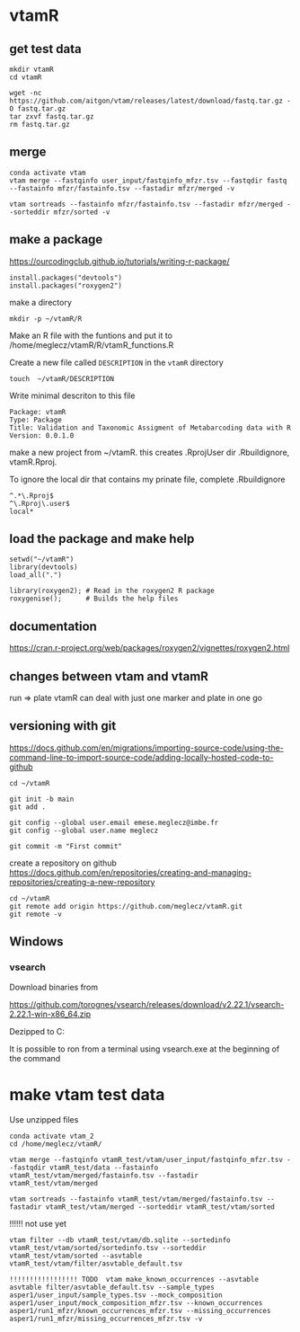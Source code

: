 # vtamR

## get test data

~~~
mkdir vtamR
cd vtamR

wget -nc https://github.com/aitgon/vtam/releases/latest/download/fastq.tar.gz -O fastq.tar.gz
tar zxvf fastq.tar.gz
rm fastq.tar.gz
~~~


## merge

~~~
conda activate vtam
vtam merge --fastqinfo user_input/fastqinfo_mfzr.tsv --fastqdir fastq --fastainfo mfzr/fastainfo.tsv --fastadir mfzr/merged -v

vtam sortreads --fastainfo mfzr/fastainfo.tsv --fastadir mfzr/merged --sorteddir mfzr/sorted -v
~~~



## make a package

https://ourcodingclub.github.io/tutorials/writing-r-package/

~~~
install.packages("devtools")
install.packages("roxygen2")
~~~

make a directory

~~~
mkdir -p ~/vtamR/R
~~~
Make an R file with the funtions and put it to /home/meglecz/vtamR/R/vtamR_functions.R

Create a new file called `DESCRIPTION` in the `vtamR` directory 
~~~
touch  ~/vtamR/DESCRIPTION
~~~
Write minimal descriton to this file
~~~
Package: vtamR
Type: Package
Title: Validation and Taxonomic Assigment of Metabarcoding data with R
Version: 0.0.1.0
~~~

make a new project from ~/vtamR. this creates .RprojUser dir .Rbuildignore, vtamR.Rproj.

To ignore the local dir that contains my prinate file, complete   .Rbuildignore

~~~
^.*\.Rproj$
^\.Rproj\.user$
local*
~~~



## load the package and make help

~~~
setwd("~/vtamR")
library(devtools)
load_all(".")

library(roxygen2); # Read in the roxygen2 R package
roxygenise();      # Builds the help files
~~~

## documentation

https://cran.r-project.org/web/packages/roxygen2/vignettes/roxygen2.html


## changes between vtam and vtamR

run => plate
vtamR can deal with just one marker and plate in one go



## versioning with git

https://docs.github.com/en/migrations/importing-source-code/using-the-command-line-to-import-source-code/adding-locally-hosted-code-to-github

~~~
cd ~/vtamR

git init -b main
git add .

git config --global user.email emese.meglecz@imbe.fr
git config --global user.name meglecz

git commit -m "First commit"

~~~

create a repository on github
https://docs.github.com/en/repositories/creating-and-managing-repositories/creating-a-new-repository


~~~
cd ~/vtamR
git remote add origin https://github.com/meglecz/vtamR.git
git remote -v
~~~





## Windows

### vsearch

Download binaries from

https://github.com/torognes/vsearch/releases/download/v2.22.1/vsearch-2.22.1-win-x86_64.zip

Dezipped to C:

It is possible to ron from a terminal using vsearch.exe at the beginning of the command

 





# make vtam test data

Use unzipped files



~~~
conda activate vtam_2
cd /home/meglecz/vtamR/

vtam merge --fastqinfo vtamR_test/vtam/user_input/fastqinfo_mfzr.tsv --fastqdir vtamR_test/data --fastainfo vtamR_test/vtam/merged/fastainfo.tsv --fastadir  vtamR_test/vtam/merged

vtam sortreads --fastainfo vtamR_test/vtam/merged/fastainfo.tsv --fastadir vtamR_test/vtam/merged --sorteddir vtamR_test/vtam/sorted
~~~







!!!!!! not use yet

~~~
vtam filter --db vtamR_test/vtam/db.sqlite --sortedinfo vtamR_test/vtam/sorted/sortedinfo.tsv --sorteddir vtamR_test/vtam/sorted --asvtable vtamR_test/vtam/filter/asvtable_default.tsv
~~~



~~~
!!!!!!!!!!!!!!!!! TODO  vtam make_known_occurrences --asvtable asvtable filter/asvtable_default.tsv --sample_types asper1/user_input/sample_types.tsv --mock_composition asper1/user_input/mock_composition_mfzr.tsv --known_occurrences asper1/run1_mfzr/known_occurrences_mfzr.tsv --missing_occurrences asper1/run1_mfzr/missing_occurrences_mfzr.tsv -v
~~~

